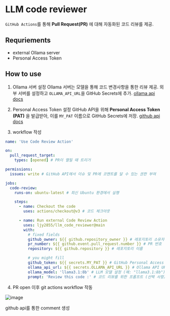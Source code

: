 # LLM code reviewer

`GitHub Actions`를 통해 **Pull Request(PR)** 에 대해 자동화된 코드 리뷰를 제공.

## Requriements

- external Ollama server
- Personal Access Token

## How to use

1. Ollama 서버 설정 Ollama 서버는 모델을 통해 코드 변경사항을 통한 리뷰 제공.
   외부 서버를 설정하고 `OLLAMA_API_URL`을 GitHub Secrets에 추가.
   [ollama api docs](https://github.com/ollama/ollama/blob/main/docs/api.md)

2. Personal Access Token 설정 GitHub API을 위해 **Personal Access Token (PAT)**
   을 발급받아, 이를 `MY_PAT` 이름으로 GitHub Secrets에 저장.
   [github api docs](https://docs.github.com/ko/rest/pulls/reviews?apiVersion=2022-11-28#create-a-review-for-a-pull-request)

3. workflow 작성

```yaml
name: 'Use Code Review Action'

on:
  pull_request_target:
    types: [opened] # PR이 열릴 때 트리거

permissions:
  issues: write # GitHub API에서 이슈 및 PR에 코멘트를 달 수 있는 권한 부여

jobs:
  code-review:
    runs-on: ubuntu-latest # 최신 Ubuntu 환경에서 실행

    steps:
      - name: Checkout the code
        uses: actions/checkout@v3 # 코드 체크아웃

      - name: Run external Code Review Action
        uses: ljy2855/llm_code_reviewer@main
        with:
          # fixed fields
          github_owner: ${{ github.repository_owner }} # 레포지토리 소유자
          pr_number: ${{ github.event.pull_request.number }} # PR 번호
          repository: ${{ github.repository }} # 레포지토리 이름

          # you might fill
          github_token: ${{ secrets.MY_PAT }} # GitHub Personal Access Token
          ollama_api_url: ${{ secrets.OLLAMA_API_URL }} # Ollama API URL
          ollama_model: 'llama3.1:8b' # LLM 모델 설정 (예: "llama3.1:8b")
          prompt: 'Review this code :' # 코드 리뷰를 위한 프롬프트 (선택 사항)
```

4. PR open 이후 git actions workflow 작동

![image](https://github.com/user-attachments/assets/76ddd0e4-2f31-4ccd-aa20-87c068d491fc)

github api를 통한 comment 생성
